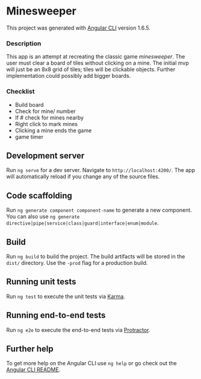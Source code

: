 # Minesweeper
This project was generated with [Angular CLI](https://github.com/angular/angular-cli) version 1.6.5.

### Description

This app is an attempt at recreating the classic game _minesweeper_.  The user must clear a board of tiles without clicking on a mine.  The initial mvp will just be an 8x8 grid of tiles; tiles will be clickable objects.  Further implementation could possibly add bigger boards.

### Checklist

  * Build board
  * Check for mine/ number
  * If # check for mines nearby
  * Right click to mark mines
  * Clicking a mine ends the game
  * game timer


## Development server

Run `ng serve` for a dev server. Navigate to `http://localhost:4200/`. The app will automatically reload if you change any of the source files.

## Code scaffolding

Run `ng generate component component-name` to generate a new component. You can also use `ng generate directive|pipe|service|class|guard|interface|enum|module`.

## Build

Run `ng build` to build the project. The build artifacts will be stored in the `dist/` directory. Use the `-prod` flag for a production build.

## Running unit tests

Run `ng test` to execute the unit tests via [Karma](https://karma-runner.github.io).

## Running end-to-end tests

Run `ng e2e` to execute the end-to-end tests via [Protractor](http://www.protractortest.org/).

## Further help

To get more help on the Angular CLI use `ng help` or go check out the [Angular CLI README](https://github.com/angular/angular-cli/blob/master/README.md).
